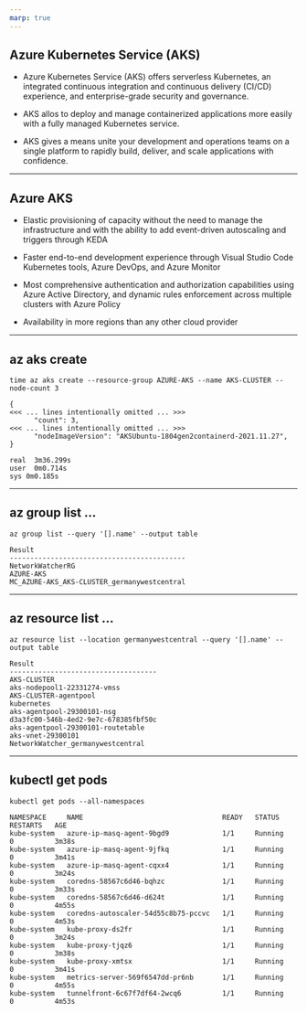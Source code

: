 ```yaml
---
marp: true
---
```


<!-- _class: invert -->

## Azure Kubernetes Service (AKS)

* Azure Kubernetes Service (AKS) offers serverless Kubernetes, an integrated
  continuous integration and continuous delivery (CI/CD) experience, and
  enterprise-grade security and governance.

* AKS allos to deploy and manage containerized applications more easily with a
  fully managed Kubernetes service.

* AKS gives a means unite your development and operations teams on a single
  platform to rapidly build, deliver, and scale applications with confidence.

---

## Azure AKS

* Elastic provisioning of capacity without the need to manage the infrastructure
  and with the ability to add event-driven autoscaling and triggers through KEDA

* Faster end-to-end development experience through Visual Studio Code Kubernetes
  tools, Azure DevOps, and Azure Monitor

* Most comprehensive authentication and authorization capabilities using Azure
  Active Directory, and dynamic rules enforcement across multiple clusters with
  Azure Policy

* Availability in more regions than any other cloud provider

---

<!-- _class: invert -->

## az aks create

```
time az aks create --resource-group AZURE-AKS --name AKS-CLUSTER --node-count 3
```

```
{
<<< ... lines intentionally omitted ... >>>
      "count": 3,
<<< ... lines intentionally omitted ... >>>
      "nodeImageVersion": "AKSUbuntu-1804gen2containerd-2021.11.27",
}

real  3m36.299s
user  0m0.714s
sys 0m0.185s
```

---

## az group list ...

```
az group list --query '[].name' --output table
```

```
Result
-------------------------------------------
NetworkWatcherRG
AZURE-AKS
MC_AZURE-AKS_AKS-CLUSTER_germanywestcentral
```

---

## az resource list ...

```
az resource list --location germanywestcentral --query '[].name' --output table
```

```
Result
------------------------------------
AKS-CLUSTER
aks-nodepool1-22331274-vmss
AKS-CLUSTER-agentpool
kubernetes
aks-agentpool-29300101-nsg
d3a3fc00-546b-4ed2-9e7c-678385fbf50c
aks-agentpool-29300101-routetable
aks-vnet-29300101
NetworkWatcher_germanywestcentral
```

---

<!-- _class: invert -->

## kubectl get pods

```
kubectl get pods --all-namespaces
```

```
NAMESPACE     NAME                                  READY   STATUS    RESTARTS   AGE
kube-system   azure-ip-masq-agent-9bgd9             1/1     Running   0          3m38s
kube-system   azure-ip-masq-agent-9jfkq             1/1     Running   0          3m41s
kube-system   azure-ip-masq-agent-cqxx4             1/1     Running   0          3m24s
kube-system   coredns-58567c6d46-bqhzc              1/1     Running   0          3m33s
kube-system   coredns-58567c6d46-d624t              1/1     Running   0          4m55s
kube-system   coredns-autoscaler-54d55c8b75-pccvc   1/1     Running   0          4m53s
kube-system   kube-proxy-ds2fr                      1/1     Running   0          3m24s
kube-system   kube-proxy-tjqz6                      1/1     Running   0          3m38s
kube-system   kube-proxy-xmtsx                      1/1     Running   0          3m41s
kube-system   metrics-server-569f6547dd-pr6nb       1/1     Running   0          4m55s
kube-system   tunnelfront-6c67f7df64-2wcq6          1/1     Running   0          4m53s
```